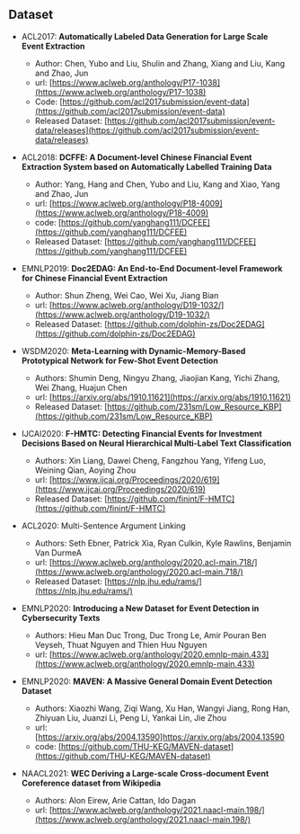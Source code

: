 ## Dataset

* ACL2017: **Automatically Labeled Data Generation for Large Scale Event Extraction**
    * Author: Chen, Yubo  and   Liu, Shulin  and Zhang, Xiang  and
Liu, Kang  and Zhao, Jun
    * url: [https://www.aclweb.org/anthology/P17-1038](https://www.aclweb.org/anthology/P17-1038)
    * Code: [https://github.com/acl2017submission/event-data](https://github.com/acl2017submission/event-data)
    * Released Dataset: [https://github.com/acl2017submission/event-data/releases](https://github.com/acl2017submission/event-data/releases)


* ACL2018: **DCFFE: A Document-level Chinese Financial Event Extraction System based on Automatically Labelled Training Data**
    * Author: Yang, Hang  and Chen, Yubo  and Liu, Kang  and Xiao, Yang  and Zhao, Jun
    * url: [https://www.aclweb.org/anthology/P18-4009](https://www.aclweb.org/anthology/P18-4009)
    * code: [https://github.com/yanghang111/DCFEE](https://github.com/yanghang111/DCFEE)
    * Released Dataset: [https://github.com/yanghang111/DCFEE](https://github.com/yanghang111/DCFEE)


* EMNLP2019: **Doc2EDAG: An End-to-End Document-level Framework for Chinese Financial Event Extraction**
    * Author: Shun Zheng, Wei Cao, Wei Xu, Jiang Bian
    * url: [https://www.aclweb.org/anthology/D19-1032/](https://www.aclweb.org/anthology/D19-1032/)
    * Released Dataset: [https://github.com/dolphin-zs/Doc2EDAG](https://github.com/dolphin-zs/Doc2EDAG)


* WSDM2020: **Meta-Learning with Dynamic-Memory-Based Prototypical Network for Few-Shot Event Detection**
    * Authors: Shumin Deng, Ningyu Zhang, Jiaojian Kang, Yichi Zhang, Wei Zhang, Huajun Chen
    * url: [https://arxiv.org/abs/1910.11621](https://arxiv.org/abs/1910.11621)
    * Released Dataset: [https://github.com/231sm/Low_Resource_KBP](https://github.com/231sm/Low_Resource_KBP)

* IJCAI2020: **F-HMTC: Detecting Financial Events for Investment Decisions Based on Neural Hierarchical Multi-Label Text Classification**
    * Authors: Xin Liang, Dawei Cheng, Fangzhou Yang, Yifeng Luo, Weining Qian, Aoying Zhou
    * url: [https://www.ijcai.org/Proceedings/2020/619](https://www.ijcai.org/Proceedings/2020/619)
    * Released Dataset: [https://github.com/finint/F-HMTC](https://github.com/finint/F-HMTC)

* ACL2020: Multi-Sentence Argument Linking
    * Authors: Seth Ebner, Patrick Xia, Ryan Culkin, Kyle Rawlins, Benjamin Van DurmeA
    * url: [https://www.aclweb.org/anthology/2020.acl-main.718/](https://www.aclweb.org/anthology/2020.acl-main.718/)
    * Released Dataset: [https://nlp.jhu.edu/rams/](https://nlp.jhu.edu/rams/)

* EMNLP2020: **Introducing a New Dataset for Event Detection in Cybersecurity Texts**
    * Authors: Hieu Man Duc Trong, Duc Trong Le, Amir Pouran Ben Veyseh, Thuat Nguyen and Thien Huu Nguyen
    * url: [https://www.aclweb.org/anthology/2020.emnlp-main.433](https://www.aclweb.org/anthology/2020.emnlp-main.433)

* EMNLP2020: **MAVEN: A Massive General Domain Event Detection Dataset**
    * Authors: Xiaozhi Wang, Ziqi Wang, Xu Han, Wangyi Jiang, Rong Han, Zhiyuan Liu, Juanzi Li, Peng Li, Yankai Lin, Jie Zhou
    * url: [https://arxiv.org/abs/2004.13590]https://arxiv.org/abs/2004.13590
    * code: [https://github.com/THU-KEG/MAVEN-dataset](https://github.com/THU-KEG/MAVEN-dataset)



* NAACL2021: **WEC Deriving a Large-scale Cross-document Event Coreference dataset from Wikipedia**
    * Authors: Alon Eirew, Arie Cattan, Ido Dagan
    * url: [https://www.aclweb.org/anthology/2021.naacl-main.198/](https://www.aclweb.org/anthology/2021.naacl-main.198/)